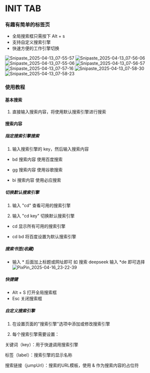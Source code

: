 # INIT TAB
### 有趣有简单的标签页

* 全局搜索框只需按下 Alt + s
* 支持自定义搜索引擎 
* 快速方便的工作引擎切换

![Snipaste_2025-04-13_07-55-57](https://github.com/user-attachments/assets/3a89af8d-61da-4ce5-98ef-b28da786de3f)
![Snipaste_2025-04-13_07-56-06](https://github.com/user-attachments/assets/bf758de5-98a3-4de4-b935-660a04bf8001)
![Snipaste_2025-04-13_07-55-06](https://github.com/user-attachments/assets/3b00795c-f182-4bfc-bb64-c4b802ad7352)
![Snipaste_2025-04-13_07-56-57](https://github.com/user-attachments/assets/78208108-7a97-4c41-9c69-aab5c51059ed)
![Snipaste_2025-04-13_07-57-16](https://github.com/user-attachments/assets/4048c4f1-a554-4c7d-a2e5-f187fa6ba07f)
![Snipaste_2025-04-13_07-58-30](https://github.com/user-attachments/assets/a73186f3-9f93-465c-95c9-cd873982f6aa)
![Snipaste_2025-04-13_07-58-23](https://github.com/user-attachments/assets/cfabd38a-4afc-40f2-be20-974005c3122e)

### 使用教程

#### 基本搜索

1. 直接输入搜索内容，将使用默认搜索引擎进行搜索

#### 搜索内容

##### 指定搜索引擎搜索

1. 输入搜索引擎的 key，然后输入搜索内容

* bd 搜索内容 使用百度搜索

* gg 搜索内容 使用谷歌搜索

* bi 搜索内容 使用必应搜索

##### 切换默认搜索引擎

1. 输入 "cd" 查看可用的搜索引擎

2. 输入 "cd key" 切换默认搜索引擎

* cd 显示所有可用的搜索引擎

* cd bd 将百度设置为默认搜索引擎

##### 搜索书签(收藏)
* 输入 * 后面加上标题或网址即可 如 搜索 deepseek 输入 *de 即可选择
![PixPin_2025-04-16_23-22-39](https://github.com/user-attachments/assets/8b24455b-2885-42d3-b39a-d0fd768f4425)

##### 快捷键

* Alt + S 打开全局搜索框
* Esc 关闭搜索框

##### 自定义搜索引擎

1. 在设置页面的"搜索引擎"选项中添加或修改搜索引擎

2. 每个搜索引擎需要设置：

关键词（key）：用于快速调用搜索引擎

标签（label）：搜索引擎的显示名称

搜索链接（jumpUrl）：搜索的URL模板，使用 &<query> 作为搜索内容的占位符


